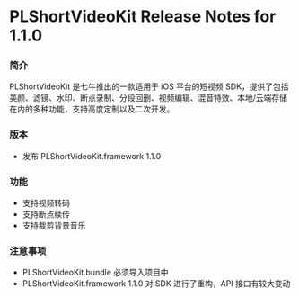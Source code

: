 # PLShortVideoKit Release Notes for 1.1.0

### 简介
PLShortVideoKit 是七牛推出的一款适用于 iOS 平台的短视频 SDK，提供了包括美颜、滤镜、水印、断点录制、分段回删、视频编辑、混音特效、本地/云端存储在内的多种功能，支持高度定制以及二次开发。

### 版本
* 发布 PLShortVideoKit.framework 1.1.0

### 功能
* 支持视频转码
* 支持断点续传
* 支持裁剪背景音乐

### 注意事项
* PLShortVideoKit.bundle 必须导入项目中
* PLShortVideoKit.framework 1.1.0 对 SDK 进行了重构，API 接口有较大变动